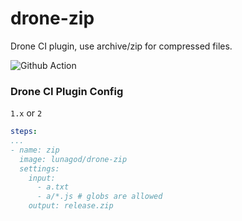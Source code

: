 # drone-zip
Drone CI  plugin, use archive/zip for compressed files.

![Github Action](https://github.com/LunaGod/drone-zip/actions?query=workflow%3A%22Publish+release%22)

### Drone CI Plugin Config

`1.x` or `2`
```yaml
steps:
...
- name: zip
  image: lunagod/drone-zip
  settings:
    input: 
      - a.txt
      - a/*.js # globs are allowed
    output: release.zip
```
